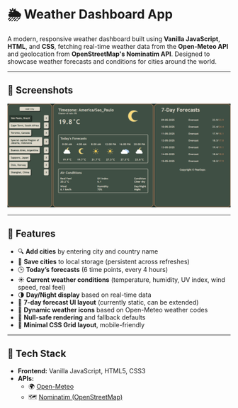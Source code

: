 # 🌦️ Weather Dashboard App

A modern, responsive weather dashboard built using **Vanilla JavaScript**, **HTML**, and **CSS**, fetching real-time weather data from the **Open-Meteo API** and geolocation from **OpenStreetMap's Nominatim API**. Designed to showcase weather forecasts and conditions for cities around the world.

---

## 📸 Screenshots

![Screenshot](assets/screenshots/web.png)


---

## 🚀 Features

- 🔍 **Add cities** by entering city and country name
- 📍 **Save cities** to local storage (persistent across refreshes)
- 🕒 **Today’s forecasts** (6 time points, every 4 hours)
- ☀️ **Current weather conditions** (temperature, humidity, UV index, wind speed, real feel)
- 🌗 **Day/Night display** based on real-time data
- 📆 **7-day forecast UI layout** (currently static, can be extended)
- 🌈 **Dynamic weather icons** based on Open-Meteo weather codes
- 🧠 **Null-safe rendering** and fallback defaults
- 🧱 **Minimal CSS Grid layout**, mobile-friendly

---

## 🧪 Tech Stack

- **Frontend:** Vanilla JavaScript, HTML5, CSS3
- **APIs:**
  - 🌍 [Open-Meteo](https://open-meteo.com/)
  - 🗺️ [Nominatim (OpenStreetMap)](https://nominatim.org/release-docs/latest/api/Search/)
